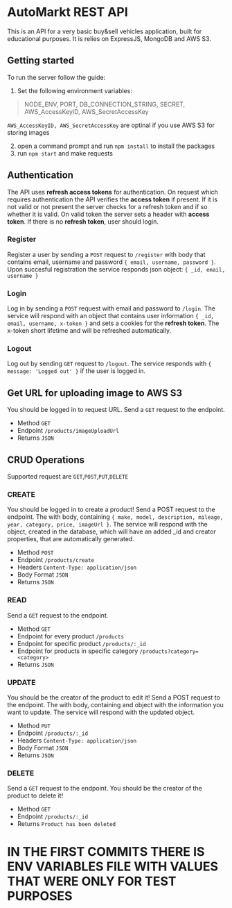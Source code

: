 # AutoMarkt REST API
This is an API for a very basic buy&sell vehicles application, built for educational purposes.
It is relies on ExpressJS, MongoDB and AWS S3.

## Getting started
To run the server follow the guide:
1. Set the following environment variables: 
> NODE_ENV, PORT, DB_CONNECTION_STRING, SECRET, AWS_AccessKeyID, AWS_SecretAccessKey

`AWS_AccessKeyID, AWS_SecretAccessKey` are optinal if you use AWS S3 for storing images

2. open a command prompt and run `npm install` to install the packages
3. run `npm start` and make requests

## Authentication
The API uses **refresh access tokens** for authentication. On request which requires authentication the API verifies the **access token** if present. If it is not valid or not present the server checks for a refresh token and if so whether it is valid. On valid token the server sets a header with **access token**. If there is no **refresh token**, user should login.

### Register
Register a user by sending a `POST` request to `/register` with body that contains email, username and password `{ email, username, password }`. Upon succesful registration the service responds json object: `{ _id, email, username }`

### Login
Log in by sending a `POST` request with email and password to `/login`. The service will respond with an object that contains user information `{ _id, email, username, x-token }` and sets a cookies for the **refresh token**. The x-token short lifetime and will be refreshed automatically.

### Logout
Log out by sending `GET` request to `/logout`. The service responds with `{ message: 'Logged out' }` if the user is logged in.

## Get URL for uploading image to AWS S3
You should be logged in to request URL.
Send a `GET` request to the endpoint.

- Method `GET`
- Endpoint `/products/imageUploadUrl`
- Returns `JSON`

## CRUD Operations
Supported request are `GET`,`POST`,`PUT`,`DELETE`

### CREATE
You should be logged in to create a product!
Send a POST request to the endpoint. The with body, containing `{ make, model, description, mileage, year, category, price, imageUrl }`. The service will respond with the object, created in the database, which will have an added _id and creator properties, that are automatically generated.

- Method `POST`
- Endpoint `/products/create`
- Headers `Content-Type: application/json`
- Body Format `JSON`
- Returns `JSON`

### READ
Send a `GET` request to the endpoint.

- Method `GET`
- Endpoint for every product `/products`
- Endpoint for specific product `/products/:_id`
- Endpoint for products in specific category `/products?category=<category>`
- Returns `JSON`

### UPDATE
You should be the creator of the product to edit it!
Send a POST request to the endpoint. The with body, containing and object with the information you want to update. The service will respond with the updated object.

- Method `PUT`
- Endpoint `/products/:_id`
- Headers `Content-Type: application/json`
- Body Format `JSON`
- Returns `JSON`

### DELETE
Send a `GET` request to the endpoint.
You should be the creator of the product to delete it!

- Method `GET`
- Endpoint `/products/:_id`
- Returns `Product has been deleted`

# IN THE FIRST COMMITS THERE IS ENV VARIABLES FILE WITH VALUES THAT WERE ONLY FOR TEST PURPOSES
